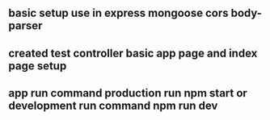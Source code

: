 ## basic setup use in express mongoose cors body-parser 
## created test controller basic app page and index page setup 

## app run command production run  npm start or development run command npm run dev 

